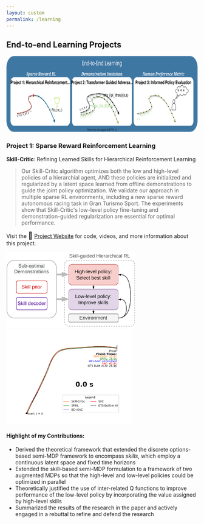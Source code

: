 ```yaml
---
layout: custom
permalink: /learning
---
```

## End-to-end Learning Projects

<img src="projects/part2.svg" height='200' alt="projects">

### Project 1: Sparse Reward Reinforcement Learning

<div class="prof-head">
<p><b>Skill-Critic</b>: Refining Learned Skills for Hierarchical Reinforcement Learning </p>
</div>
<blockquote>
Our Skill-Critic algorithm optimizes both the low and high-level policies of a hierarchial agent, AND these policies are  initialized and regularized by a latent space learned from offline demonstrations to guide the joint policy optimization. We validate our approach in multiple sparse RL environments, including a new sparse reward autonomous racing task in Gran Turismo Sport. The experiments show that Skill-Critic's low-level policy fine-tuning and demonstration-guided regularization are essential for optimal performance.
</blockquote>

Visit the <span style="font-size:14pt;color:" class="emoji-text">🔗</span> <a href="https://sites.google.com/view/skill-critic">Project Website</a> for code, videos, and more information about this project.

<img src="projects/skillcritic.svg" height='200' alt="projects"> <img src="projects/trajectory_animation.gif" height='250' alt="projects">

#### Highlight of my Contributions:

- Derived the theoretical framework that extended the discrete options-based semi-MDP framework to encompass <i>skills</i>, which employ a continuous latent space and fixed time horizons
- Extended the skill-based semi-MDP formulation to a framework of two augmented MDPs so that the high-level and low-level policies could be optimized in parallel
- Theoretically justified the use of inter-related Q functions to improve performance of the low-level policy by incorporating the value assigned by high-level skills
- Summarized the results of the research in the paper and actively engaged in a rebuttal to refine and defend the research


